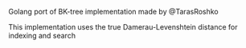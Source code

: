Golang port of BK-tree implementation made by @TarasRoshko

This implementation uses the true Damerau-Levenshtein distance for indexing and search